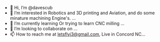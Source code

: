 - 👋 Hi, I’m @davescub
- 👀 I’m interested in Robotics and 3D printing and Aviation, and do some minature machining Engine's.  ...
- 🌱 I’m currently learning Or trying to learn CNC milling       ...
- 💞️ I’m looking to collaborate on ...
- 📫 How to reach me at letsflyj3@gmail.com, Live in Concord NC...

<!---
davescub/davescub is a ✨ special ✨ repository because its `README.md` (this file) appears on your GitHub profile.
You can click the Preview link to take a look at your changes.
--->
